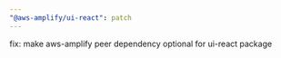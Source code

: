 ```yaml
---
"@aws-amplify/ui-react": patch
---
```


fix: make aws-amplify peer dependency optional for ui-react package
